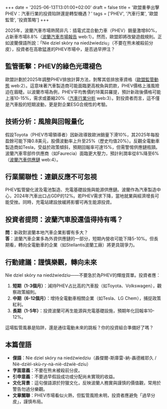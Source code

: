 +++
date = '2025-06-13T13:01:00+02:00'
draft = false
title = '歐盟重拳出擊PHEV：汽車行業的投資陷阱還是轉型機遇？'
tags = ['PHEV', '汽車行業', '歐盟監管', '投資策略']
+++

2025年，波蘭汽車市場熱鬧非凡：插電式混合動力車（PHEV）銷量激增80%，占新車市場8.8%（[波蘭汽車市場報告]( auto-swiat.pl/porady/hybrydy-plug-in-polaczenie-wad-aut-spalinowych-i-elektrycznych/f1epxg6) web:1）。然而，歐盟即將改變遊戲規則。正如波蘭俚語所說：「Nie dziel skóry na niedźwiedziu」（不要在熊未被殺前分皮），投資者在高歌猛進的PHEV市場中，是否過早押注？

## 監管衝擊：PHEV的綠色光環褪色
歐盟計劃於2025年調整PHEV排放計算方法，剝奪其低排放車資格（[歐盟監管動態](https://www.bankier.pl/wiadomosc/Unia-Europejska-uderza-w-hybrydy-Wkrotce-beda-za-malo-ekologiczne-8959651.html ) web:2）。這意味著汽車製造商可能面臨更高稅負與罰款，PHEV價格上漲風險迫在眉睫。以波蘭市場為例，PHEV平均售價約18萬茻羅提，預計新政後價格可能上漲10-15%，需求或萎縮20%（[汽車行業分析](motofilm.pl/2025/06/silnik-hybrydowy-w-2025-roku-wszystko-co-musisz-wiedziec-o-technologii-laczacej-prad-i-paliwo/) web:3）。對投資者而言，這不僅是汽車股的短期波動，更是對企業ESG合規性的考驗。

## 技術分析：風險與回報量化
假設Toyota（PHEV市場領導者）因新政導致歐洲銷量下滑10%，其2025年每股盈餘可能下降0.8美元，股價波動率上升至25%（歷史均值20%）。反觀全電動車製造商如Tesla，受益於政策傾斜，預期回報率可達15%，但需警惕供應鏈瓶頸。波蘭汽車零部件供應商（如Faurecia）面臨更大壓力，預計利潤率從8%降至6%（[波蘭汽車供應鏈](https://pch24.pl/zostana-rowery-i-elektryki-ue-szykuje-zamach-na-hybrydy-plug-in/ ) web:4）。

## 行業關聯性：連鎖反應不可忽視
PHEV監管變化波及電池製造、充電基礎設施與能源供應鏈。波蘭作為汽車製造中心，2024年汽車出口占GDP的12%。若PHEV需求下降，當地就業與經濟增長可能受挫。同時，充電站建設放緩將影響可再生能源投資。

## 投資者提問：波蘭汽車股還值得持有嗎？
**問**：新政對波蘭本地汽車企業影響有多大？  
**答**：波蘭汽車企業多為外資供應鏈的一部分，短期內營收可能下降5-10%。但長期看，轉向全電動車的企業（如Stellantis波蘭工廠）將更具競爭力。

## 行動建議：謹慎樂觀，轉向未來
Nie dziel skóry na niedźwiedziu——不要急於為PHEV的輝煌買單。投資者應：
1. **短期（1-3個月）**：減持PHEV占比高的汽車股（如Toyota、Volkswagen），觀察政策細則。  
2. **中期（6-12個月）**：增持全電動車相關企業（如Tesla、LG Chem），捕捉政策紅利。  
3. **長期（1-5年）**：投資波蘭可再生能源與充電基礎設施，預期年化回報率10-12%。

這場監管風暴是陷阱，還是通往電動未來的跳板？你的投資組合準備好了嗎？

## 本篇俚語
- **俚語**：Nie dziel skóry na niedźwiedziu（聶傑爾-斯庫雷-納-聶德維耶久 / Niè-dzièl-skù-ry-nà-niè-dźwiè-dziu）
- **字面意義**：不要在熊未被殺前分皮。
- **引申意義**：不要過早假設成功或分配尚未實現的收益。
- **文化背景**：這句俚語源於狩獵文化，反映波蘭人務實與謹慎的價值觀，常用於警告勿過分樂觀。
- **文章關聯**：PHEV市場看似火熱，但監管風險未明，投資者應避免「過早分皮」，謹慎布局。
